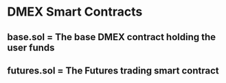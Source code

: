 # DMEX Smart Contracts

## base.sol = The base DMEX contract holding the user funds
## futures.sol = The Futures trading smart contract
